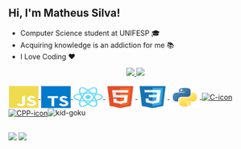 ## Hi, I'm Matheus Silva!
- Computer Science student at UNIFESP 🎓
- Acquiring knowledge is an addiction for me 📚
- I Love Coding ❤️


<div align="center">
  <a href="https://github.com/math-silva">
  <img width=48% src="https://github-readme-stats.vercel.app/api?username=math-silva&show_icons=true&theme=github_dark&include_all_commits=true&count_private=true"/>
  <img width=48% src="https://github-readme-stats.vercel.app/api/top-langs/?username=math-silva&layout=compact&langs_count=7&theme=github_dark"/>
</div>
  
<div style="display: inline_block"><br>
  <img align="center" alt="Js-icon" height="45em" width="60em" src="https://raw.githubusercontent.com/devicons/devicon/master/icons/javascript/javascript-plain.svg">
  <img align="center" alt="Ts-icon" height="45em" width="60em" src="https://raw.githubusercontent.com/devicons/devicon/master/icons/typescript/typescript-plain.svg">
  <img align="center" alt="React-icon" height="45em" width="60em" src="https://raw.githubusercontent.com/devicons/devicon/master/icons/react/react-original.svg">
  <img align="center" alt="HTML-icon" height="45em" width="60em" src="https://raw.githubusercontent.com/devicons/devicon/master/icons/html5/html5-original.svg">
  <img align="center" alt="CSS-icon" height="45em" width="60em" src="https://raw.githubusercontent.com/devicons/devicon/master/icons/css3/css3-original.svg">
  <img align="center" alt="Python-icon" height="45em" width="60em" src="https://raw.githubusercontent.com/devicons/devicon/master/icons/python/python-original.svg">
  <img align="center" alt="C-icon" height="45em" width="60em" src="https://cdn.jsdelivr.net/gh/devicons/devicon/icons/c/c-original.svg">
  <img align="center" alt="CPP-icon" height="45em" width="60em" src="https://cdn.jsdelivr.net/gh/devicons/devicon/icons/cplusplus/cplusplus-original.svg">
  <img alt="kid-goku" height="180em" src="https://github.com/math-silva/math-silva/blob/main/kid-goku.gif" style="position: absolute;">
</div>

  ##

<div>
  <a href = "mailto:matheus.souza28042001@gmail.com"><img src="https://img.shields.io/badge/-Gmail-%23333?style=for-the-badge&logo=gmail&logoColor=white" target="_blank"></a>
  <a href="https://www.linkedin.com/in/matheus-silva-563ab61b8/" target="_blank"><img src="https://img.shields.io/badge/-LinkedIn-%230077B5?style=for-the-badge&logo=linkedin&logoColor=white" target="_blank"></a>
</div>
  

